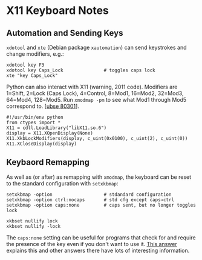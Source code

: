 X11 Keyboard Notes
==================

Automation and Sending Keys
---------------------------


`xdotool` and `xte` (Debian package `xautomation`) can send keystrokes and
change modifiers, e.g.:

    xdotool key F3
    xdotool key Caps_Lock               # toggles caps lock
    xte "key Caps_Lock"

Python can also interact with X11 (warning, 2011 code). Modifiers are
1=Shift, 2=Lock (Caps Lock), 4=Control, 8=Mod1, 16=Mod2, 32=Mod3, 64=Mod4,
128=Mod5. Run `xmodmap -pm` to see what Mod1 through Mod5 correspond to.
[[ubse 80301]].

    #!/usr/bin/env python
    from ctypes import *
    X11 = cdll.LoadLibrary("libX11.so.6")
    display = X11.XOpenDisplay(None)
    X11.XkbLockModifiers(display, c_uint(0x0100), c_uint(2), c_uint(0))
    X11.XCloseDisplay(display)


Keybaord Remapping
------------------

As well as (or after) as remapping with `xmodmap`, the keyboard can be
reset to the standard configuration with `setxkbmap`:

    setxkbmap -option                   # stdandard configuration
    setxkbmap -option ctrl:nocaps       # std cfg except caps→ctrl
    setxkbmap -option caps:none         # caps sent, but no longer toggles lock

    xkbset nullify lock
    xkbset nullify -lock

The `caps:none` setting can be useful for programs that check for and
require the presence of the key even if you don't want to use it. [This
answer][use 75492] explains this and other answers there have lots of
interesting information.



<!-------------------------------------------------------------------->
[ubse 80301]: https://askubuntu.com/a/80301/354600
[use 75492]: https://unix.stackexchange.com/a/75492/10489
